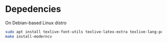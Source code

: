 # Depedencies
On Debian-based Linux distro
``` bash
sudo apt install texlive-font-utils texlive-latex-extra texlive-lang-polish cm-super
make install-moderncv
```

